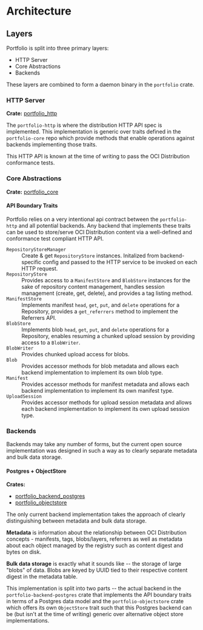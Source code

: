# Architecture

## Layers

Portfolio is split into three primary layers:

* HTTP Server
* Core Abstractions
* Backends

These layers are combined to form a daemon binary in the `portfolio` crate.

### HTTP Server

**Crate:** [portfolio_http](../crates/portfolio_http)

The `portfolio-http` is where the distribution HTTP API spec is implemented.
This implementation is generic over traits defined in the `portfolio-core` repo
which provide methods that enable operations against backends implementing
those traits.

This HTTP API is known at the time of writing to pass the OCI Distribution
conformance tests.

### Core Abstractions

**Crate:** [portfolio_core](../crates/portfolio_core)

#### API Boundary Traits

Portfolio relies on a very intentional api contract between the
`portfolio-http` and all potential backends. Any backend that implements these
traits can be used to store/serve OCI Distribution content via a well-defined
and conformance test compliant HTTP API.

<dl>
<dt><code>RepositoryStoreManager</code></dt>
  <dd>
  Create & get <code>RepositoryStore</code> instances. Initalized from
  backend-specific config and passed to the HTTP service to be invoked on each
  HTTP request.
  </dd>
<dt><code>RepositoryStore</code></dt>
  <dd>
  Provides access to a <code>ManifestStore</code> and <code>BlobStore</code>
  instances for the sake of repository content management, handles session
  management (create, get, delete), and provides a tag listing method.
  </dd>
<dt><code>ManifestStore</code></dt>
  <dd>
  Implements manifest <code>head</code>, <code>get</code>, <code>put</code>,
  and <code>delete</code> operations for a Repository, provides a
  <code>get_referrers</code> method to implement the Referrers API.
  </dd>
<dt><code>BlobStore</code></dt>
  <dd>
  Implements blob <code>head</code>, <code>get</code>, <code>put</code>, and
  <code>delete</code> operations for a Repository, enables resuming a chunked
  upload session by providing access to a <code>BlobWriter</code>.
  </dd>
<dt><code>BlobWriter</code></dt>
  <dd>
  Provides chunked upload access for blobs.
  </dd>
<dt><code>Blob</code></dt>
  <dd>
  Provides accessor methods for blob metadata and allows each backend
  implementation to implement its own blob type.
  </dd>
<dt><code>Manifest</code></dt>
  <dd>
  Provides accessor methods for manifest metadata and allows each backend
  implementation to implement its own manifest type.
  </dd>
<dt><code>UploadSession</code></dt>
  <dd>
  Provides accessor methods for upload session metadata and allows each backend
  implementation to implement its own upload session type.
  </dd>
</dl>

### Backends

Backends may take any number of forms, but the current open source
implementation was designed in such a way as to clearly separate metadata and
bulk data storage.

#### Postgres + ObjectStore

**Crates:**
* [portfolio_backend_postgres](../crates/portfolio_backend_postgres)
* [portfolio_objectstore](../crates/portfolio_objectstore)

The only current backend implementation takes the approach of clearly
distinguishing between metadata and bulk data storage.

**Metadata** is information about the relationship between OCI Distribution
concepts - manifests, tags, blobs/layers, referrers as well as metadata about
each object managed by the registry such as content digest and bytes on disk.

**Bulk data storage** is exactly what it sounds like -- the storage of large
"blobs" of data. Blobs are keyed by UUID tied to their respective content
digest in the metadata table.

This implementation is split into two parts -- the actual backend in the
`portfolio-backend-postgres` crate that implements the API boundary traits in
terms of a Postgres data model and the `portfolio-objectstore` crate which
offers its own `ObjectStore` trait such that this Postgres backend can be (but
isn't at the time of writing) generic over alternative object store
implementations.
